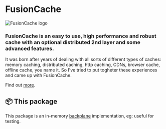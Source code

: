 ﻿# FusionCache

![FusionCache logo](https://raw.githubusercontent.com/jodydonetti/ZiggyCreatures.FusionCache/main/docs/logo-256x256.png)

### FusionCache is an easy to use, high performance and robust cache with an optional distributed 2nd layer and some advanced features.

It was born after years of dealing with all sorts of different types of caches: memory caching, distributed caching, http caching, CDNs, browser cache, offline cache, you name it. So I've tried to put togheter these experiences and came up with FusionCache.

Find out [more](https://github.com/jodydonetti/ZiggyCreatures.FusionCache).

## 📦 This package

This package is an in-memory [backplane](https://github.com/jodydonetti/ZiggyCreatures.FusionCache/blob/main/docs/Backplane.md) implementation, eg: useful for testing.